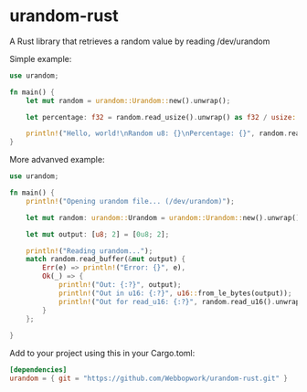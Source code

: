 # urandom-rust
A Rust library that retrieves a random value by reading /dev/urandom

Simple example:
```rust
use urandom;

fn main() {
    let mut random = urandom::Urandom::new().unwrap();

    let percentage: f32 = random.read_usize().unwrap() as f32 / usize::MAX as f32;

    println!("Hello, world!\nRandom u8: {}\nPercentage: {}", random.read_u8().unwrap(), percentage);
}
```

More advanved example:
```rust
use urandom;

fn main() {
    println!("Opening urandom file... (/dev/urandom)");

    let mut random: urandom::Urandom = urandom::Urandom::new().unwrap();

    let mut output: [u8; 2] = [0u8; 2];

    println!("Reading urandom...");
    match random.read_buffer(&mut output) {
        Err(e) => println!("Error: {}", e),
        Ok(_) => {
            println!("Out: {:?}", output);
            println!("Out in u16: {:?}", u16::from_le_bytes(output));
            println!("Out for read_u16: {:?}", random.read_u16().unwrap());
        }
    };
    
}
```

Add to your project using this in your Cargo.toml:
```toml
[dependencies]
urandom = { git = "https://github.com/Webbopwork/urandom-rust.git" }
```
